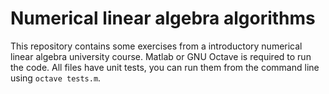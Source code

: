 # Numerical linear algebra algorithms

This repository contains some exercises from a introductory numerical linear algebra university course. Matlab or GNU Octave is required to run the code. All files have unit tests, you can run them from the command line using `octave tests.m`.
